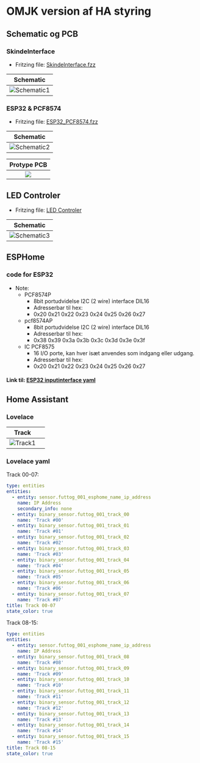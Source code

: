 # OMJK version af HA styring

## Schematic og PCB

### SkindeInterface

* Fritzing file: [SkindeInterface.fzz](./Fritzing/SkindeInterface.fzz)

|Schematic|
|:---:|
|![Schematic1](.//Images/Sk%C3%A6rmbillede%20fra%202023-03-15%2017-32-56.png)|

### ESP32 & PCF8574

* Fritzing file: [ESP32_PCF8574.fzz](./Fritzing/ESP32_PCF8574.fzz)

|Schematic|
|:---:|
|![Schematic2](./Images/Sk%C3%A6rmbillede%20fra%202023-03-16%2019-58-07.png)|

|Protype PCB|
|:---:|
|![](./Images/Sk%C3%A6rmbillede%20fra%202023-03-16%2019-57-49.png)|

## LED Controler

* Fritzing file: [LED Controler](./Fritzing/LED_Controler.fzz)

|Schematic|
|:---:|
|![Schematic3](./Images/Sk%C3%A6rmbillede%20fra%202023-03-17%2012-51-40.png)|

## ESPHome

### code for ESP32

* Note:
  * PCF8574P
    * 8bit portudvidelse I2C (2 wire) interface DIL16
    * Adresserbar til hex:
    * 0x20 0x21 0x22 0x23 0x24  0x25 0x26 0x27
  * pcf8574AP
    * 8bit portudvidelse I2C (2 wire) interface DIL16
    * Adresserbar til hex: 
    * 0x38 0x39 0x3a 0x3b 0x3c 0x3d 0x3e 0x3f
  * IC PCF8575
    * 16 I/O porte, kan hver isæt anvendes som indgang eller udgang.
    * Adresserbar til hex:
    * 0x20 0x21 0x22 0x23 0x24  0x25 0x26 0x27

#### Link til: [ESP32 inputinterface yaml](./yaml/esp32_input.yaml)

## Home Assistant

### Lovelace

|Track||
|:---:|:---:|
|![Track1](./Images/Sk%C3%A6rmbillede%20fra%202023-03-15%2018-18-34.png)|![]()|

### Lovelace yaml

Track 00-07:

```yaml
type: entities
entities:
  - entity: sensor.futtog_001_esphome_name_ip_address
    name: IP Address
    secondary_info: none
  - entity: binary_sensor.futtog_001_track_00
    name: 'Track #00'
  - entity: binary_sensor.futtog_001_track_01
    name: 'Track #01'
  - entity: binary_sensor.futtog_001_track_02
    name: 'Track #02'
  - entity: binary_sensor.futtog_001_track_03
    name: 'Track #03'
  - entity: binary_sensor.futtog_001_track_04
    name: 'Track #04'
  - entity: binary_sensor.futtog_001_track_05
    name: 'Track #05'
  - entity: binary_sensor.futtog_001_track_06
    name: 'Track #06'
  - entity: binary_sensor.futtog_001_track_07
    name: 'Track #07'
title: Track 00-07
state_color: true

```

Track 08-15:

```yaml
type: entities
entities:
  - entity: sensor.futtog_001_esphome_name_ip_address
    name: IP Address
  - entity: binary_sensor.futtog_001_track_08
    name: 'Track #08'
  - entity: binary_sensor.futtog_001_track_09
    name: 'Track #09'
  - entity: binary_sensor.futtog_001_track_10
    name: 'Track #10'
  - entity: binary_sensor.futtog_001_track_11
    name: 'Track #11'
  - entity: binary_sensor.futtog_001_track_12
    name: 'Track #12'
  - entity: binary_sensor.futtog_001_track_13
    name: 'Track #13'
  - entity: binary_sensor.futtog_001_track_14
    name: 'Track #14'
  - entity: binary_sensor.futtog_001_track_15
    name: 'Track #15'
title: Track 08-15
state_color: true

```